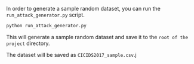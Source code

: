 In order to generate a sample random dataset, you can run the `run_attack_generator.py` script.

```bash
python run_attack_generator.py
```

This will generate a sample random dataset and save it to the `root of the project` directory.

The dataset will be saved as `CICIDS2017_sample.csv`.j

